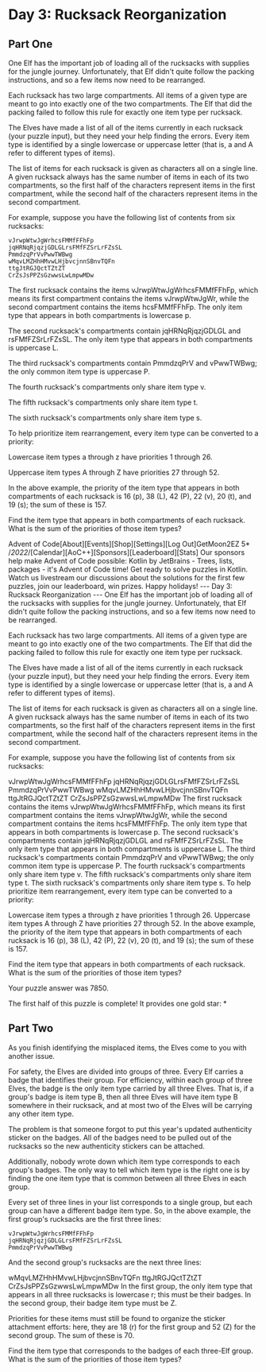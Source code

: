 # Day 3: Rucksack Reorganization

## Part One

One Elf has the important job of loading all of the rucksacks with supplies for the jungle journey. Unfortunately, that Elf didn't quite follow the packing instructions, and so a few items now need to be rearranged.

Each rucksack has two large compartments. All items of a given type are meant to go into exactly one of the two compartments. The Elf that did the packing failed to follow this rule for exactly one item type per rucksack.

The Elves have made a list of all of the items currently in each rucksack (your puzzle input), but they need your help finding the errors. Every item type is identified by a single lowercase or uppercase letter (that is, a and A refer to different types of items).

The list of items for each rucksack is given as characters all on a single line. A given rucksack always has the same number of items in each of its two compartments, so the first half of the characters represent items in the first compartment, while the second half of the characters represent items in the second compartment.

For example, suppose you have the following list of contents from six rucksacks:

```
vJrwpWtwJgWrhcsFMMfFFhFp
jqHRNqRjqzjGDLGLrsFMfFZSrLrFZsSL
PmmdzqPrVvPwwTWBwg
wMqvLMZHhHMvwLHjbvcjnnSBnvTQFn
ttgJtRGJQctTZtZT
CrZsJsPPZsGzwwsLwLmpwMDw
```

The first rucksack contains the items vJrwpWtwJgWrhcsFMMfFFhFp, which means its first compartment contains the items vJrwpWtwJgWr, while the second compartment contains the items hcsFMMfFFhFp. The only item type that appears in both compartments is lowercase p.

The second rucksack's compartments contain jqHRNqRjqzjGDLGL and rsFMfFZSrLrFZsSL. The only item type that appears in both compartments is uppercase L.

The third rucksack's compartments contain PmmdzqPrV and vPwwTWBwg; the only common item type is uppercase P.

The fourth rucksack's compartments only share item type v.

The fifth rucksack's compartments only share item type t.

The sixth rucksack's compartments only share item type s.

To help prioritize item rearrangement, every item type can be converted to a priority:

Lowercase item types a through z have priorities 1 through 26.

Uppercase item types A through Z have priorities 27 through 52.

In the above example, the priority of the item type that appears in both compartments of each rucksack is 16 (p), 38 (L), 42 (P), 22 (v), 20 (t), and 19 (s); the sum of these is 157.

Find the item type that appears in both compartments of each rucksack. What is the sum of the priorities of those item types?

Advent of Code[About][Events][Shop][Settings][Log Out]GetMoon2EZ 5*
      /*2022*/[Calendar][AoC++][Sponsors][Leaderboard][Stats]
Our sponsors help make Advent of Code possible:
Kotlin by JetBrains - Trees, lists, packages - it's Advent of Code time! Get ready to solve puzzles in Kotlin. Watch us livestream our discussions about the solutions for the first few puzzles, join our leaderboard, win prizes. Happy holidays!
--- Day 3: Rucksack Reorganization ---
One Elf has the important job of loading all of the rucksacks with supplies for the jungle journey. Unfortunately, that Elf didn't quite follow the packing instructions, and so a few items now need to be rearranged.

Each rucksack has two large compartments. All items of a given type are meant to go into exactly one of the two compartments. The Elf that did the packing failed to follow this rule for exactly one item type per rucksack.

The Elves have made a list of all of the items currently in each rucksack (your puzzle input), but they need your help finding the errors. Every item type is identified by a single lowercase or uppercase letter (that is, a and A refer to different types of items).

The list of items for each rucksack is given as characters all on a single line. A given rucksack always has the same number of items in each of its two compartments, so the first half of the characters represent items in the first compartment, while the second half of the characters represent items in the second compartment.

For example, suppose you have the following list of contents from six rucksacks:

vJrwpWtwJgWrhcsFMMfFFhFp
jqHRNqRjqzjGDLGLrsFMfFZSrLrFZsSL
PmmdzqPrVvPwwTWBwg
wMqvLMZHhHMvwLHjbvcjnnSBnvTQFn
ttgJtRGJQctTZtZT
CrZsJsPPZsGzwwsLwLmpwMDw
The first rucksack contains the items vJrwpWtwJgWrhcsFMMfFFhFp, which means its first compartment contains the items vJrwpWtwJgWr, while the second compartment contains the items hcsFMMfFFhFp. The only item type that appears in both compartments is lowercase p.
The second rucksack's compartments contain jqHRNqRjqzjGDLGL and rsFMfFZSrLrFZsSL. The only item type that appears in both compartments is uppercase L.
The third rucksack's compartments contain PmmdzqPrV and vPwwTWBwg; the only common item type is uppercase P.
The fourth rucksack's compartments only share item type v.
The fifth rucksack's compartments only share item type t.
The sixth rucksack's compartments only share item type s.
To help prioritize item rearrangement, every item type can be converted to a priority:

Lowercase item types a through z have priorities 1 through 26.
Uppercase item types A through Z have priorities 27 through 52.
In the above example, the priority of the item type that appears in both compartments of each rucksack is 16 (p), 38 (L), 42 (P), 22 (v), 20 (t), and 19 (s); the sum of these is 157.

Find the item type that appears in both compartments of each rucksack. What is the sum of the priorities of those item types?

Your puzzle answer was 7850.

The first half of this puzzle is complete! It provides one gold star: *

## Part Two

As you finish identifying the misplaced items, the Elves come to you with another issue.

For safety, the Elves are divided into groups of three. Every Elf carries a badge that identifies their group. For efficiency, within each group of three Elves, the badge is the only item type carried by all three Elves. That is, if a group's badge is item type B, then all three Elves will have item type B somewhere in their rucksack, and at most two of the Elves will be carrying any other item type.

The problem is that someone forgot to put this year's updated authenticity sticker on the badges. All of the badges need to be pulled out of the rucksacks so the new authenticity stickers can be attached.

Additionally, nobody wrote down which item type corresponds to each group's badges. The only way to tell which item type is the right one is by finding the one item type that is common between all three Elves in each group.

Every set of three lines in your list corresponds to a single group, but each group can have a different badge item type. So, in the above example, the first group's rucksacks are the first three lines:

```
vJrwpWtwJgWrhcsFMMfFFhFp
jqHRNqRjqzjGDLGLrsFMfFZSrLrFZsSL
PmmdzqPrVvPwwTWBwg
```

And the second group's rucksacks are the next three lines:

wMqvLMZHhHMvwLHjbvcjnnSBnvTQFn
ttgJtRGJQctTZtZT
CrZsJsPPZsGzwwsLwLmpwMDw
In the first group, the only item type that appears in all three rucksacks is lowercase r; this must be their badges. In the second group, their badge item type must be Z.

Priorities for these items must still be found to organize the sticker attachment efforts: here, they are 18 (r) for the first group and 52 (Z) for the second group. The sum of these is 70.

Find the item type that corresponds to the badges of each three-Elf group. What is the sum of the priorities of those item types?


